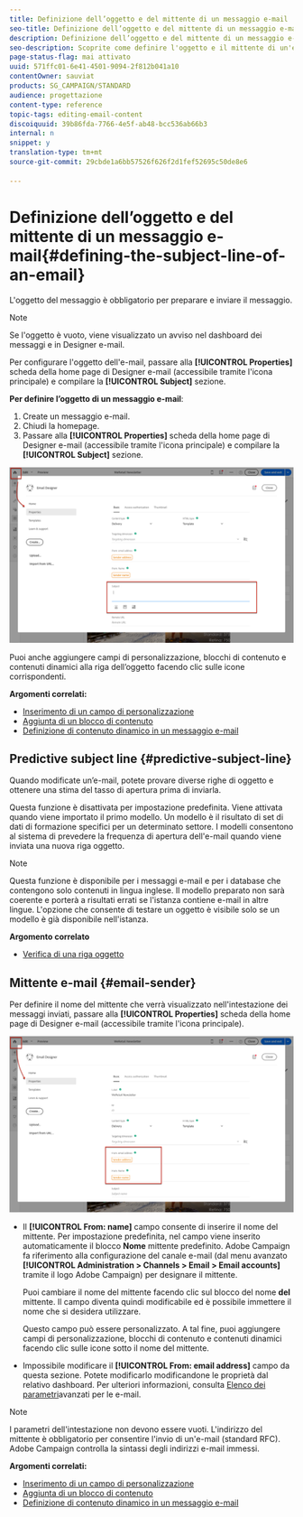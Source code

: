 ```yaml
---
title: Definizione dell’oggetto e del mittente di un messaggio e-mail
seo-title: Definizione dell’oggetto e del mittente di un messaggio e-mail
description: Definizione dell’oggetto e del mittente di un messaggio e-mail
seo-description: Scoprite come definire l'oggetto e il mittente di un'e-mail in Designer e-mail.
page-status-flag: mai attivato
uuid: 571ffc01-6e41-4501-9094-2f812b041a10
contentOwner: sauviat
products: SG_CAMPAIGN/STANDARD
audience: progettazione
content-type: reference
topic-tags: editing-email-content
discoiquuid: 39b86fda-7766-4e5f-ab48-bcc536ab66b3
internal: n
snippet: y
translation-type: tm+mt
source-git-commit: 29cbde1a6bb57526f626f2d1fef52695c50de8e6

---
```



# Definizione dell’oggetto e del mittente di un messaggio e-mail{#defining-the-subject-line-of-an-email}

L'oggetto del messaggio è obbligatorio per preparare e inviare il messaggio.

>[!NOTE]
>
>Se l'oggetto è vuoto, viene visualizzato un avviso nel dashboard dei messaggi e in Designer e-mail.

Per configurare l'oggetto dell'e-mail, passare alla **[!UICONTROL Properties]** scheda della home page di Designer e-mail (accessibile tramite l'icona principale) e compilare la **[!UICONTROL Subject]** sezione.

**Per definire l’oggetto di un messaggio e-mail**:

1. Create un messaggio e-mail.
1. Chiudi la homepage.
1. Passare alla **[!UICONTROL Properties]** scheda della home page di Designer e-mail (accessibile tramite l'icona principale) e compilare la **[!UICONTROL Subject]** sezione.

![](assets/email_designer_subject.png)

Puoi anche aggiungere campi di personalizzazione, blocchi di contenuto e contenuti dinamici alla riga dell’oggetto facendo clic sulle icone corrispondenti.

**Argomenti correlati:**

* [Inserimento di un campo di personalizzazione](../../designing/using/personalization.md#inserting-a-personalization-field)
* [Aggiunta di un blocco di contenuto](../../designing/using/personalization.md#adding-a-content-block)
* [Definizione di contenuto dinamico in un messaggio e-mail](../../designing/using/personalization.md#defining-dynamic-content-in-an-email)

## Predictive subject line {#predictive-subject-line}

Quando modificate un’e-mail, potete provare diverse righe di oggetto e ottenere una stima del tasso di apertura prima di inviarla.

Questa funzione è disattivata per impostazione predefinita. Viene attivata quando viene importato il primo modello. Un modello è il risultato di set di dati di formazione specifici per un determinato settore. I modelli consentono al sistema di prevedere la frequenza di apertura dell'e-mail quando viene inviata una nuova riga oggetto.

>[!NOTE]
>
>Questa funzione è disponibile per i messaggi e-mail e per i database che contengono solo contenuti in lingua inglese. Il modello preparato non sarà coerente e porterà a risultati errati se l'istanza contiene e-mail in altre lingue. L'opzione che consente di testare un oggetto è visibile solo se un modello è già disponibile nell'istanza.

**Argomento correlato**

* [Verifica di una riga oggetto](../../sending/using/testing-subject-line-email.md)

## Mittente e-mail {#email-sender}

Per definire il nome del mittente che verrà visualizzato nell'intestazione dei messaggi inviati, passare alla **[!UICONTROL Properties]** scheda della home page di Designer e-mail (accessibile tramite l'icona principale).

![](assets/delivery_content_edition16.png)

* Il **[!UICONTROL From: name]** campo consente di inserire il nome del mittente. Per impostazione predefinita, nel campo viene inserito automaticamente il blocco **Nome** mittente predefinito. Adobe Campaign fa riferimento alla configurazione del canale e-mail (dal menu avanzato **[!UICONTROL Administration > Channels > Email > Email accounts]** tramite il logo Adobe Campaign) per designare il mittente.

   Puoi cambiare il nome del mittente facendo clic sul blocco del nome **del** mittente. Il campo diventa quindi modificabile ed è possibile immettere il nome che si desidera utilizzare.

   Questo campo può essere personalizzato. A tal fine, puoi aggiungere campi di personalizzazione, blocchi di contenuto e contenuti dinamici facendo clic sulle icone sotto il nome del mittente.

* Impossibile modificare il **[!UICONTROL From: email address]** campo da questa sezione. Potete modificarlo modificandone le proprietà dal relativo dashboard. Per ulteriori informazioni, consulta [Elenco dei parametri](../../administration/using/configuring-email-channel.md#advanced-parameters)avanzati per le e-mail.

>[!NOTE]
>
>I parametri dell'intestazione non devono essere vuoti. L'indirizzo del mittente è obbligatorio per consentire l'invio di un'e-mail (standard RFC). Adobe Campaign controlla la sintassi degli indirizzi e-mail immessi.

**Argomenti correlati:**

* [Inserimento di un campo di personalizzazione](../../designing/using/personalization.md#inserting-a-personalization-field)
* [Aggiunta di un blocco di contenuto](../../designing/using/personalization.md#adding-a-content-block)
* [Definizione di contenuto dinamico in un messaggio e-mail](../../designing/using/personalization.md#defining-dynamic-content-in-an-email)